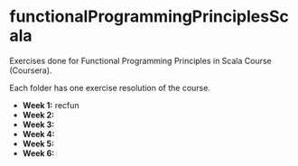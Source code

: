 # functionalProgrammingPrinciplesScala
Exercises done for Functional Programming Principles in Scala Course (Coursera).

Each folder has one exercise resolution of the course.

* __Week 1:__ recfun
* __Week 2:__
* __Week 3:__ 
* __Week 4:__
* __Week 5:__
* __Week 6:__
